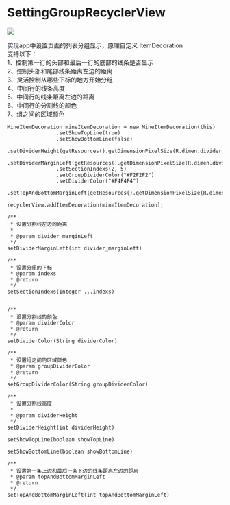 # SettingGroupRecyclerView
![](https://github.com/dalancon/SettingGroupRecyclerView/tree/master/screenshots/WechatIMG104.jpeg)

实现app中设置页面的列表分组显示，原理自定义 ItemDecoration  
支持以下：  
1、控制第一行的头部和最后一行的底部的线条是否显示  
2、控制头部和尾部线条距离左边的距离  
3、灵活控制从哪些下标的地方开始分组  
4、中间行的线条高度  
5、中间行的线条距离左边的距离  
6、中间行的分割线的颜色  
7、组之间的区域颜色

```
MineItemDecoration mineItemDecoration = new MineItemDecoration(this)
                .setShowTopLine(true)
                .setShowBottomLine(false)
                .setDividerHeight(getResources().getDimensionPixelSize(R.dimen.divider_height))
                .setDividerMarginLeft(getResources().getDimensionPixelSize(R.dimen.divider_margin_left))
                .setSectionIndexs(2, 5)
                .setGroupDividerColor("#F2F2F2")
                .setDividerColor("#F4F4F4")
                .setTopAndBottomMarginLeft(getResources().getDimensionPixelSize(R.dimen.top_bottom_margin_left));

recyclerView.addItemDecoration(mineItemDecoration);
```


    /**
     * 设置分割线左边的距离
     *
     * @param divider_marginLeft
     */
    setDividerMarginLeft(int divider_marginLeft)

    /**
     * 设置分组的下标
     * @param indexs
     * @return
     */
    setSectionIndexs(Integer ...indexs)
      

    /**
     * 设置分割线的颜色
     * @param dividerColor
     * @return
     */
    setDividerColor(String dividerColor)

    /**
     * 设置组之间的区域颜色
     * @param groupDividerColor
     * @return
     */
    setGroupDividerColor(String groupDividerColor) 
    
    /**
     * 设置分割线高度
     *
     * @param dividerHeight
     */
    setDividerHeight(int dividerHeight) 

    setShowTopLine(boolean showTopLine) 

    setShowBottomLine(boolean showBottomLine)
    
    /**
     * 设置第一条上边和最后一条下边的线条距离左边的距离
     * @param topAndBottomMarginLeft
     * @return
     */
    setTopAndBottomMarginLeft(int topAndBottomMarginLeft)
